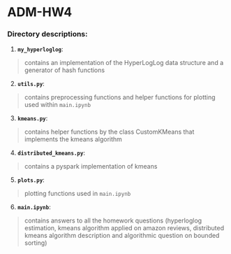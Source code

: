 # ADM-HW4

### Directory descriptions:

1. **`my_hyperloglog`**:
> contains an implementation of the HyperLogLog data structure and a generator of hash functions
2. **`utils.py`**:
> contains preprocessing functions and helper functions for plotting used within `main.ipynb`
3. **`kmeans.py`**:
> contains helper functions by the class CustomKMeans that implements the kmeans algorithm
4. **`distributed_kmeans.py`**:
> contains a pyspark implementation of kmeans
5. **`plots.py`**:
> plotting functions used in `main.ipynb`
6. **`main.ipynb`**:
> contains answers to all the homework questions (hyperloglog estimation, kmeans algorithm applied on amazon reviews, distributed kmeans algorithm description and algorithmic question on bounded sorting)
